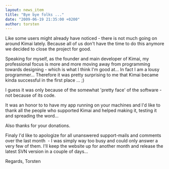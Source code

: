 ```yaml
---
layout: news_item
title: "Bye bye folks ..."
date: "2009-06-19 21:35:00 +0200"
author: torsten
---
```


Like some users might already have noticed - there is not much going on around Kimai lately.
Because all of us don't have the time to do this anymore we decided to close the project for good.

Speaking for myself, as the founder and main developer of Kimai, my professional focus is more and more moving away
from programming towards designing - which is what I think I'm good at... In fact I am a lousy programmer...
Therefore it was pretty surprising to me that Kimai became kinda successful in the first place ... ;)

I guess it was only because of the somewhat 'pretty face' of the software - not because of its code.

It was an honor to to have my app running on your machines and I'd like to thank all the people who supported Kimai and
helped making it, testing it and spreading the word...

Also thanks for your donations.

Finaly I'd like to apologize for all unanswered support-mails and comments over the last month  -
I was simply way too busy and could only answer a very few of them.
I'll keep the website up for another month and release the latest SVN version in a couple of days...

Regards, Torsten